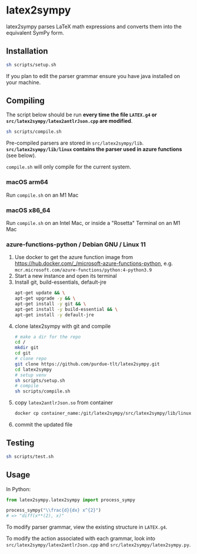 # latex2sympy

latex2sympy parses LaTeX math expressions and converts them into the equivalent SymPy form.

## Installation

```sh
sh scripts/setup.sh
```

If you plan to edit the parser grammar ensure you have java installed on your machine.

## Compiling

The script below should be run **every time the file `LATEX.g4` or `src/latex2sympy/latex2antlrJson.cpp` are modified**.

```sh
sh scripts/compile.sh
```

Pre-compiled parsers are stored in `src/latex2sympy/lib`. **`src/latex2sympy/lib/linux` contains the parser used in azure functions** (see below).

`compile.sh` will only compile for the current system.

### macOS arm64
Run `compile.sh` on an M1 Mac

### macOS x86_64
Run `compile.sh` on an Intel Mac, or inside a "Rosetta" Terminal on an M1 Mac

### azure-functions-python / Debian GNU / Linux 11

1. Use docker to get the azure function image from https://hub.docker.com/_/microsoft-azure-functions-python, e.g. `mcr.microsoft.com/azure-functions/python:4-python3.9`
1. Start a new instance and open its terminal
1. Install git, build-essentials, default-jre
	```sh
	apt-get update && \
	apt-get upgrade -y && \
	apt-get install -y git && \
	apt-get install -y build-essential && \
	apt-get install -y default-jre

	```
1. clone latex2sympy with git and compile
	```sh
	# make a dir for the repo
	cd /
	mkdir git
	cd git
	# clone repo
	git clone https://github.com/purdue-tlt/latex2sympy.git
	cd latex2sympy
	# setup venv
	sh scripts/setup.sh
	# compile
	sh scripts/compile.sh
	```
1. copy `latex2antlrJson.so` from container
	```sh
	docker cp container_name:/git/latex2sympy/src/latex2sympy/lib/linux/latex2antlrJson.so ~/git/purdue/github/latex2sympy/src/latex2sympy/lib/linux/
	```
1. commit the updated file

## Testing

```sh
sh scripts/test.sh
```

## Usage

In Python:

```python
from latex2sympy.latex2sympy import process_sympy

process_sympy("\\frac{d}{dx} x^{2}")
# => "diff(x**(2), x)"
```

To modify parser grammar, view the existing structure in `LATEX.g4`.

To modify the action associated with each grammar, look into `src/latex2sympy/latex2antlrJson.cpp` and `src/latex2sympy/latex2sympy.py`.
